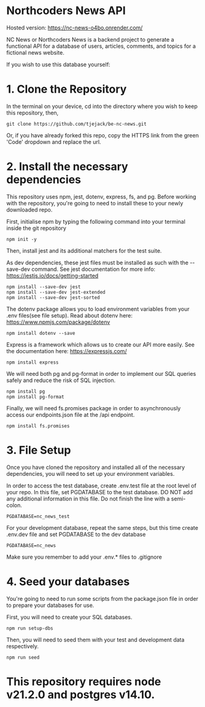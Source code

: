 # Northcoders News API

Hosted version: https://nc-news-o4bo.onrender.com/

NC News or Northcoders News is a backend project to generate a functional API for a database of users, articles, comments, and topics for a fictional news website.

If you wish to use this database yourself:

# 1. Clone the Repository
In the terminal on your device, cd into the directory where you wish to keep this repository, then,

```git clone https://github.com/tjejack/be-nc-news.git```

Or, if you have already forked this repo, copy the HTTPS link from the green 'Code' dropdown and replace the url.

# 2. Install the necessary dependencies
This repository uses npm, jest, dotenv, express, fs, and pg.
Before working with the repository, you're going to need to install these to your newly downloaded repo.

First, initialise npm by typing the following command into your terminal inside the git repository 

```npm init -y```

Then, install jest and its additional matchers for the test suite. 

As dev dependencies, these jest files must be installed as such with the --save-dev command. See jest documentation  for more info: https://jestjs.io/docs/getting-started

```npm install --save-dev jest```\
```npm install --save-dev jest-extended```\
```npm install --save-dev jest-sorted```

The dotenv package allows you to load environment variables from your .env files(see file setup). Read about dotenv here: https://www.npmjs.com/package/dotenv 

```npm install dotenv --save```

Express is a framework which allows us to create our API more easily. See the documentation here: https://expressjs.com/

```npm install express```

We will need both pg and pg-format in order to implement our SQL queries safely and reduce the risk of SQL injection.

```npm install pg```\
```npm install pg-format```

Finally, we will need fs.promises package in order to asynchronously access our endpoints.json file at the /api endpoint.

```npm install fs.promises```

# 3. File Setup
Once you have cloned the repository and installed all of the necessary dependencies, you will need to set up your environment variables.

In order to access the test database, create .env.test file at the root level of your repo. In this file, set PGDATABASE to the test database. DO NOT add any additional information in this file. Do not finish the line with a semi-colon.

```PGDATABASE=nc_news_test```

For your development database, repeat the same steps, but this time create .env.dev file and set PGDATABASE to the dev database

```PGDATABASE=nc_news```

Make sure you remember to add your .env.* files to .gitignore

# 4. Seed your databases
You're going to need to run some scripts from the package.json file in order to prepare your databases for use.

First, you will need to create your SQL databases. 

```npm run setup-dbs```

Then, you will need to seed them with your test and development data respectively.

```npm run seed```

# This repository requires node v21.2.0 and postgres v14.10.